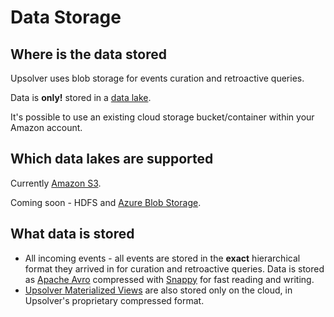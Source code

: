 # Data Storage

## Where is the data stored

Upsolver uses blob storage for events curation and retroactive queries.

Data is **only!** stored in a [data lake](https://en.wikipedia.org/wiki/Data_lake).

It's possible to use an existing cloud storage bucket/container within your Amazon account.

## Which data lakes are supported

Currently [Amazon S3](https://aws.amazon.com/s3/).

Coming soon - HDFS and [Azure Blob Storage](/DataSources/Connectors/azure-blob-storage.md).

## What data is stored

* All incoming events - all events are stored in the **exact** hierarchical format they arrived in for curation and retroactive queries. Data is stored as [Apache Avro](https://avro.apache.org/) compressed with [Snappy](https://github.com/google/snappy) for fast reading and writing.
* [Upsolver Materialized Views](/MaterializedViews/README.md) are also stored only on the cloud, in Upsolver's proprietary compressed format.
